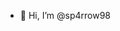 - 👋 Hi, I’m @sp4rrow98

<!---
sp4rrow98/sp4rrow98 is a ✨ special ✨ repository because its `README.md` (this file) appears on your GitHub profile.
You can click the Preview link to take a look at your changes.
--->
